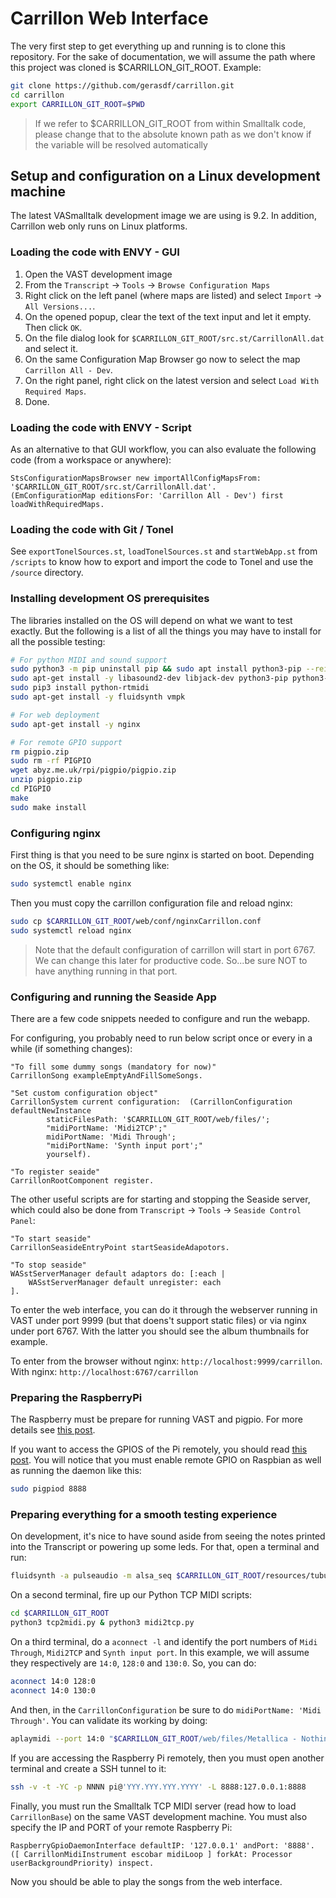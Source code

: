 # Carrillon Web Interface

The very first step to get everything up and running is to clone this repository. For the sake of documentation, we will assume the path where this project was cloned is $CARRILLON_GIT_ROOT. Example:

```bash
git clone https://github.com/gerasdf/carrillon.git
cd carrillon
export CARRILLON_GIT_ROOT=$PWD
```

> If we refer to $CARRILLON_GIT_ROOT from within Smalltalk code, please change that to the absolute known path as we don't know if the variable will be resolved automatically

## Setup and configuration on a Linux development machine

The latest VASmalltalk development image we are using is 9.2. In addition, Carrillon web only runs on Linux platforms.

### Loading the code with ENVY - GUI

1. Open the VAST development image
2. From the `Transcript` -> `Tools` -> `Browse Configuration Maps`
3. Right click on the left panel (where maps are listed) and select `Import` -> `All Versions...`.
4. On the opened popup, clear the text of the text input and let it empty. Then click `OK`.
5. On the file dialog look for `$CARRILLON_GIT_ROOT/src.st/CarrillonAll.dat` and select it.
6. On the same Configuration Map Browser go now to select the map `Carrillon All - Dev`.
7. On the right panel, right click on the latest version and select `Load With Required Maps`.
8. Done.

### Loading the code with ENVY - Script

As an alternative to that GUI workflow, you can also evaluate the following code (from a workspace or anywhere):

```smalltalk
StsConfigurationMapsBrowser new importAllConfigMapsFrom: '$CARRILLON_GIT_ROOT/src.st/CarrillonAll.dat'.
(EmConfigurationMap editionsFor: 'Carrillon All - Dev') first loadWithRequiredMaps.
```


### Loading the code with Git / Tonel

See `exportTonelSources.st`, `loadTonelSources.st` and `startWebApp.st` from `/scripts` to know how to export and import the code to Tonel and use the `/source` directory.

### Installing development OS prerequisites

The libraries installed on the OS will depend on what we want to test exactly. But the following is a list of all the things you may have to install for all the possible testing:

```bash
# For python MIDI and sound support
sudo python3 -m pip uninstall pip && sudo apt install python3-pip --reinstall
sudo apt-get install -y libasound2-dev libjack-dev python3-pip python3-setuptools python3-dev
sudo pip3 install python-rtmidi
sudo apt-get install -y fluidsynth vmpk

# For web deployment
sudo apt-get install -y nginx

# For remote GPIO support
rm pigpio.zip
sudo rm -rf PIGPIO
wget abyz.me.uk/rpi/pigpio/pigpio.zip
unzip pigpio.zip
cd PIGPIO
make
sudo make install
```


### Configuring nginx

First thing is that you need to be sure nginx is started on boot. Depending on the OS, it should be something like:

```bash
sudo systemctl enable nginx
```

Then you must copy the carrillon configuration file and reload nginx:

```bash
sudo cp $CARRILLON_GIT_ROOT/web/conf/nginxCarrillon.conf
sudo systemctl reload nginx
```

> Note that the default configuration of carrillon will start in port 6767. We can change this later for productive code. So...be sure NOT to have anything running in that port.

### Configuring and running the Seaside App

There are a few code snippets needed to configure and run the webapp.

For configuring, you probably need to run below script once or every in a while (if something changes):

```smalltalk
"To fill some dummy songs (mandatory for now)"
CarrillonSong exampleEmptyAndFillSomeSongs.

"Set custom configuration object"
CarrillonSystem current configuration:  (CarrillonConfiguration defaultNewInstance
		staticFilesPath: '$CARRILLON_GIT_ROOT/web/files/';
		"midiPortName: 'Midi2TCP';"
		midiPortName: 'Midi Through';
		"midiPortName: 'Synth input port';"
		yourself).

"To register seaide"
CarrillonRootComponent register.    
```

The other useful scripts are for starting and stopping the Seaside server, which could also be done from `Transcript` -> `Tools` -> `Seaside Control Panel`:

```smalltalk
"To start seaside"
CarrillonSeasideEntryPoint startSeasideAdapotors.

"To stop seaside"
WASstServerManager default adaptors do: [:each |
	WASstServerManager default unregister: each
].
```

To enter the web interface, you can do it through the webserver running in VAST under port 9999 (but that doens't support static files) or via nginx under port 6767. With the latter you should see the album thumbnails for example.

To enter from the browser without nginx: `http://localhost:9999/carrillon`. With nginx: `http://localhost:6767/carrillon`


### Preparing the RaspberryPi

The Raspberry must be prepare for running VAST and pigpio. For more details see [this post](https://dev.to/martinezpeck/accessing-raspberry-pi-gpios-with-smalltalk-4blh).

If you want to access the GPIOS of the Pi remotely, you should read [this post](https://dev.to/martinezpeck/remote-controlling-raspberry-pis-from-across-the-world-with-smalltalk-35nc). You will notice that you must enable remote GPIO on Raspbian as well as running the daemon like this:

```bash
sudo pigpiod 8888
```


### Preparing everything for a smooth testing experience

On development, it's nice to have sound aside from seeing the notes printed into the Transcript or powering up some leds. For that, open a terminal and run:

```bash
fluidsynth -a pulseaudio -m alsa_seq $CARRILLON_GIT_ROOT/resources/tubular_bells.sf2
```

On a second terminal, fire up our Python TCP MIDI scripts:

```bash
cd $CARRILLON_GIT_ROOT
python3 tcp2midi.py & python3 midi2tcp.py
```

On a third terminal, do a `aconnect -l` and identify the port numbers of `Midi Through`, `Midi2TCP` and `Synth input port`. In this example, we will assume they respectively are `14:0`, `128:0` and `130:0`. So, you can do:

```bash
aconnect 14:0 128:0
aconnect 14:0 130:0
```

And then, in the `CarrillonConfiguration` be sure to do `midiPortName: 'Midi Through'`. You can validate its working by doing:

```bash
aplaymidi --port 14:0 "$CARRILLON_GIT_ROOT/web/files/Metallica - Nothing Else Matters.mid"
```

If you are accessing the Raspberry Pi remotely, then you must open another terminal and create a SSH tunnel to it:

```bash
ssh -v -t -YC -p NNNN pi@'YYY.YYY.YYY.YYYY' -L 8888:127.0.0.1:8888
```

Finally, you must run the Smalltalk TCP MIDI server (read how to load `CarrillonBase`) on the same VAST development machine. You must also specify the IP and PORT of your remote Raspberry Pi:

```smalltalk
RaspberryGpioDaemonInterface defaultIP: '127.0.0.1' andPort: '8888'.
([ CarrillonMidiInstrument escobar midiLoop ] forkAt: Processor userBackgroundPriority) inspect.
```

Now you should be able to play the songs from the web interface.
